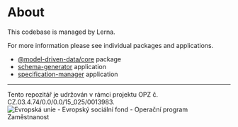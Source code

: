 # About
This codebase is managed by Lerna.

For more information please see individual packages and applications.

- [@model-driven-data/core](./packages/core) package
- [schema-generator](./applications/schema-generator) application
- [specification-manager](./applications/specification-manager) application

***

Tento repozitář je udržován v rámci projektu OPZ č. CZ.03.4.74/0.0/0.0/15_025/0013983.
![Evropská unie - Evropský sociální fond - Operační program Zaměstnanost](https://data.gov.cz/images/ozp_logo_cz.jpg)
